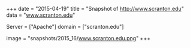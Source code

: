 
+++
date = "2015-04-19"
title = "Snapshot of http://www.scranton.edu"
data = "www.scranton.edu"

Server = ["Apache"]
domain = ["scranton.edu"]

  image = "snapshots/2015_16/www.scranton.edu.png"
+++
#
